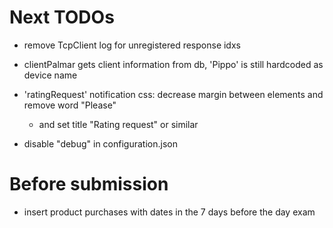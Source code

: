 # Next TODOs
* remove TcpClient log for unregistered response idxs

* clientPalmar gets client information from db, 'Pippo' is still hardcoded as device name

* 'ratingRequest' notification css: decrease margin between elements and remove word "Please"
  * and set title "Rating request" or similar

* disable "debug" in configuration.json

# Before submission
* insert product purchases with dates in the 7 days before the day exam